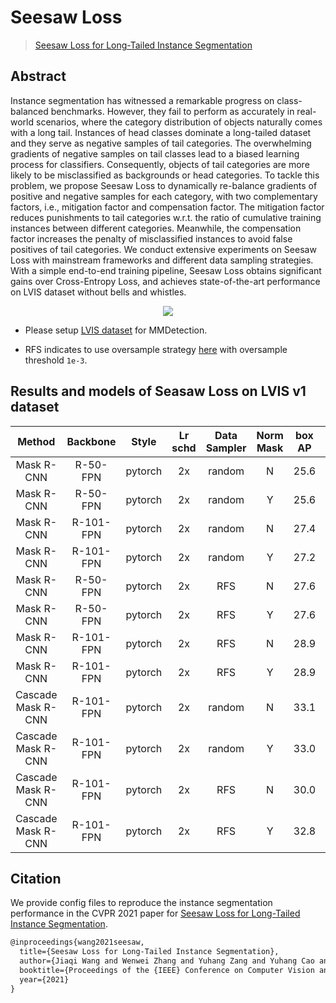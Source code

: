 # Seesaw Loss

> [Seesaw Loss for Long-Tailed Instance Segmentation](https://arxiv.org/abs/2008.10032)

<!-- [ALGORITHM] -->

## Abstract

Instance segmentation has witnessed a remarkable progress on class-balanced benchmarks. However, they fail to perform as accurately in real-world scenarios, where the category distribution of objects naturally comes with a long tail. Instances of head classes dominate a long-tailed dataset and they serve as negative samples of tail categories. The overwhelming gradients of negative samples on tail classes lead to a biased learning process for classifiers. Consequently, objects of tail categories are more likely to be misclassified as backgrounds or head categories. To tackle this problem, we propose Seesaw Loss to dynamically re-balance gradients of positive and negative samples for each category, with two complementary factors, i.e., mitigation factor and compensation factor. The mitigation factor reduces punishments to tail categories w.r.t. the ratio of cumulative training instances between different categories. Meanwhile, the compensation factor increases the penalty of misclassified instances to avoid false positives of tail categories. We conduct extensive experiments on Seesaw Loss with mainstream frameworks and different data sampling strategies. With a simple end-to-end training pipeline, Seesaw Loss obtains significant gains over Cross-Entropy Loss, and achieves state-of-the-art performance on LVIS dataset without bells and whistles.

<div align=center>
<img src="https://user-images.githubusercontent.com/40661020/143974715-d181abe5-d0a2-40d3-a2bd-17d8c60b89b8.png"/>
</div>

- Please setup [LVIS dataset](../lvis/README.md) for MMDetection.

- RFS indicates to use oversample strategy [here](../../docs/tutorials/customipredataset.md#class-balanced-dataset) with oversample threshold `1e-3`.

## Results and models of Seasaw Loss on LVIS v1 dataset

|       Method       | Backbone  |  Style  | Lr schd | Data Sampler | Norm Mask | box AP | mask AP |                                           Config                                           |                                                                                                                                                                                   Download                                                                                                                                                                                   |
| :----------------: | :-------: | :-----: | :-----: | :----------: | :-------: | :----: | :-----: | :----------------------------------------------------------------------------------------: | :--------------------------------------------------------------------------------------------------------------------------------------------------------------------------------------------------------------------------------------------------------------------------------------------------------------------------------------------------------------------------: |
|     Mask R-CNN     | R-50-FPN  | pytorch |   2x    |    random    |     N     |  25.6  |  25.0   |             [config](./mask-rcnn_r50_fpn_seesaw-loss_random-ms-2x_lvis-v1.py)              |                          [model](https://pub-ed9ed750ddcc469da251e2d1a2cea382.r2.dev/mmdetection/v2.0/seesaw_loss/mask_rcnn_r50_fpn_random_seesaw_loss_mstrain_2x_lvis_v1-a698dd3d.pth) \| [log](https://pub-ed9ed750ddcc469da251e2d1a2cea382.r2.dev/mmdetection/v2.0/seesaw_loss/mask_rcnn_r50_fpn_random_seesaw_loss_mstrain_2x_lvis_v1.log.json)                          |
|     Mask R-CNN     | R-50-FPN  | pytorch |   2x    |    random    |     Y     |  25.6  |  25.4   |       [config](./mask-rcnn_r50_fpn_seesaw-loss-normed-mask_random-ms-2x_lvis-v1.py)        |              [model](https://pub-ed9ed750ddcc469da251e2d1a2cea382.r2.dev/mmdetection/v2.0/seesaw_loss/mask_rcnn_r50_fpn_random_seesaw_loss_normed_mask_mstrain_2x_lvis_v1-a1c11314.pth) \| [log](https://pub-ed9ed750ddcc469da251e2d1a2cea382.r2.dev/mmdetection/v2.0/seesaw_loss/mask_rcnn_r50_fpn_random_seesaw_loss_normed_mask_mstrain_2x_lvis_v1.log.json)              |
|     Mask R-CNN     | R-101-FPN | pytorch |   2x    |    random    |     N     |  27.4  |  26.7   |             [config](./mask-rcnn_r101_fpn_seesaw-loss_random-ms-2x_lvis-v1.py)             |                         [model](https://pub-ed9ed750ddcc469da251e2d1a2cea382.r2.dev/mmdetection/v2.0/seesaw_loss/mask_rcnn_r101_fpn_random_seesaw_loss_mstrain_2x_lvis_v1-8e6e6dd5.pth) \| [log](https://pub-ed9ed750ddcc469da251e2d1a2cea382.r2.dev/mmdetection/v2.0/seesaw_loss/mask_rcnn_r101_fpn_random_seesaw_loss_mstrain_2x_lvis_v1.log.json)                         |
|     Mask R-CNN     | R-101-FPN | pytorch |   2x    |    random    |     Y     |  27.2  |  27.3   |       [config](./mask-rcnn_r101_fpn_seesaw-loss-normed-mask_random-ms-2x_lvis-v1.py)       |             [model](https://pub-ed9ed750ddcc469da251e2d1a2cea382.r2.dev/mmdetection/v2.0/seesaw_loss/mask_rcnn_r101_fpn_random_seesaw_loss_normed_mask_mstrain_2x_lvis_v1-a0b59c42.pth) \| [log](https://pub-ed9ed750ddcc469da251e2d1a2cea382.r2.dev/mmdetection/v2.0/seesaw_loss/mask_rcnn_r101_fpn_random_seesaw_loss_normed_mask_mstrain_2x_lvis_v1.log.json)             |
|     Mask R-CNN     | R-50-FPN  | pytorch |   2x    |     RFS      |     N     |  27.6  |  26.4   |           [config](./mask-rcnn_r50_fpn_seesaw-loss_sample1e-3-ms-2x_lvis-v1.py)            |                      [model](https://pub-ed9ed750ddcc469da251e2d1a2cea382.r2.dev/mmdetection/v2.0/seesaw_loss/mask_rcnn_r50_fpn_sample1e-3_seesaw_loss_mstrain_2x_lvis_v1-392a804b.pth) \| [log](https://pub-ed9ed750ddcc469da251e2d1a2cea382.r2.dev/mmdetection/v2.0/seesaw_loss/mask_rcnn_r50_fpn_sample1e-3_seesaw_loss_mstrain_2x_lvis_v1.log.json)                      |
|     Mask R-CNN     | R-50-FPN  | pytorch |   2x    |     RFS      |     Y     |  27.6  |  26.8   |     [config](./mask-rcnn_r50_fpn_seesaw-loss-normed-mask_sample1e-3-ms-2x_lvis-v1.py)      |          [model](https://pub-ed9ed750ddcc469da251e2d1a2cea382.r2.dev/mmdetection/v2.0/seesaw_loss/mask_rcnn_r50_fpn_sample1e-3_seesaw_loss_normed_mask_mstrain_2x_lvis_v1-cd0f6a12.pth) \| [log](https://pub-ed9ed750ddcc469da251e2d1a2cea382.r2.dev/mmdetection/v2.0/seesaw_loss/mask_rcnn_r50_fpn_sample1e-3_seesaw_loss_normed_mask_mstrain_2x_lvis_v1.log.json)          |
|     Mask R-CNN     | R-101-FPN | pytorch |   2x    |     RFS      |     N     |  28.9  |  27.6   |           [config](./mask-rcnn_r101_fpn_seesaw-loss_sample1e-3-ms-2x_lvis-v1.py)           |                     [model](https://pub-ed9ed750ddcc469da251e2d1a2cea382.r2.dev/mmdetection/v2.0/seesaw_loss/mask_rcnn_r101_fpn_sample1e-3_seesaw_loss_mstrain_2x_lvis_v1-e68eb464.pth) \| [log](https://pub-ed9ed750ddcc469da251e2d1a2cea382.r2.dev/mmdetection/v2.0/seesaw_loss/mask_rcnn_r101_fpn_sample1e-3_seesaw_loss_mstrain_2x_lvis_v1.log.json)                     |
|     Mask R-CNN     | R-101-FPN | pytorch |   2x    |     RFS      |     Y     |  28.9  |  28.2   |     [config](./mask-rcnn_r101_fpn_seesaw-loss-normed-mask_sample1e-3-ms-2x_lvis-v1.py)     |         [model](https://pub-ed9ed750ddcc469da251e2d1a2cea382.r2.dev/mmdetection/v2.0/seesaw_loss/mask_rcnn_r101_fpn_sample1e-3_seesaw_loss_normed_mask_mstrain_2x_lvis_v1-1d817139.pth) \| [log](https://pub-ed9ed750ddcc469da251e2d1a2cea382.r2.dev/mmdetection/v2.0/seesaw_loss/mask_rcnn_r101_fpn_sample1e-3_seesaw_loss_normed_mask_mstrain_2x_lvis_v1.log.json)         |
| Cascade Mask R-CNN | R-101-FPN | pytorch |   2x    |    random    |     N     |  33.1  |  29.2   |         [config](./cascade-mask-rcnn_r101_fpn_seesaw-loss_random-ms-2x_lvis-v1.py)         |                 [model](https://pub-ed9ed750ddcc469da251e2d1a2cea382.r2.dev/mmdetection/v2.0/seesaw_loss/cascade_mask_rcnn_r101_fpn_random_seesaw_loss_mstrain_2x_lvis_v1-71e2215e.pth) \| [log](https://pub-ed9ed750ddcc469da251e2d1a2cea382.r2.dev/mmdetection/v2.0/seesaw_loss/cascade_mask_rcnn_r101_fpn_random_seesaw_loss_mstrain_2x_lvis_v1.log.json)                 |
| Cascade Mask R-CNN | R-101-FPN | pytorch |   2x    |    random    |     Y     |  33.0  |  30.0   |   [config](./cascade-mask-rcnn_r101_fpn_seesaw-loss-normed-mask_random-ms-2x_lvis-v1.py)   |     [model](https://pub-ed9ed750ddcc469da251e2d1a2cea382.r2.dev/mmdetection/v2.0/seesaw_loss/cascade_mask_rcnn_r101_fpn_random_seesaw_loss_normed_mask_mstrain_2x_lvis_v1-8b5a6745.pth) \| [log](https://pub-ed9ed750ddcc469da251e2d1a2cea382.r2.dev/mmdetection/v2.0/seesaw_loss/cascade_mask_rcnn_r101_fpn_random_seesaw_loss_normed_mask_mstrain_2x_lvis_v1.log.json)     |
| Cascade Mask R-CNN | R-101-FPN | pytorch |   2x    |     RFS      |     N     |  30.0  |  29.3   |       [config](./cascade-mask-rcnn_r101_fpn_seesaw-loss_sample1e-3-ms-2x_lvis-v1.py)       |             [model](https://pub-ed9ed750ddcc469da251e2d1a2cea382.r2.dev/mmdetection/v2.0/seesaw_loss/cascade_mask_rcnn_r101_fpn_sample1e-3_seesaw_loss_mstrain_2x_lvis_v1-5d8ca2a4.pth) \| [log](https://pub-ed9ed750ddcc469da251e2d1a2cea382.r2.dev/mmdetection/v2.0/seesaw_loss/cascade_mask_rcnn_r101_fpn_sample1e-3_seesaw_loss_mstrain_2x_lvis_v1.log.json)             |
| Cascade Mask R-CNN | R-101-FPN | pytorch |   2x    |     RFS      |     Y     |  32.8  |  30.1   | [config](./cascade-mask-rcnn_r101_fpn_seesaw-loss-normed-mask_sample1e-3-ms-2x_lvis-v1.py) | [model](https://pub-ed9ed750ddcc469da251e2d1a2cea382.r2.dev/mmdetection/v2.0/seesaw_loss/cascade_mask_rcnn_r101_fpn_sample1e-3_seesaw_loss_normed_mask_mstrain_2x_lvis_v1-c8551505.pth) \| [log](https://pub-ed9ed750ddcc469da251e2d1a2cea382.r2.dev/mmdetection/v2.0/seesaw_loss/cascade_mask_rcnn_r101_fpn_sample1e-3_seesaw_loss_normed_mask_mstrain_2x_lvis_v1.log.json) |

## Citation

We provide config files to reproduce the instance segmentation performance in the CVPR 2021 paper for [Seesaw Loss for Long-Tailed Instance Segmentation](https://arxiv.org/abs/2008.10032).

```latex
@inproceedings{wang2021seesaw,
  title={Seesaw Loss for Long-Tailed Instance Segmentation},
  author={Jiaqi Wang and Wenwei Zhang and Yuhang Zang and Yuhang Cao and Jiangmiao Pang and Tao Gong and Kai Chen and Ziwei Liu and Chen Change Loy and Dahua Lin},
  booktitle={Proceedings of the {IEEE} Conference on Computer Vision and Pattern Recognition},
  year={2021}
}
```
